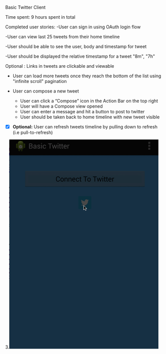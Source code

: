 
Basic Twitter Client


Time spent: 9 hours spent in total

Completed user stories:
 -</b>User can sign in using OAuth login flow
 
 -</b>User can view last 25 tweets from their home timeline
 
 -</b>User should be able to see the user, body and timestamp for tweet
 
 -</b>User should be displayed the relative timestamp for a tweet "8m", "7h"

Optional : Links in tweets are clickable and viewable

- </b>User can load more tweets once they reach the bottom of the list using "infinite scroll" pagination
- </b>User can compose a new tweet

    - User can click a “Compose” icon in the Action Bar on the top right
    - User will have a Compose view opened
    - User can enter a message and hit a button to post to twitter
    - User should be taken back to home timeline with new tweet visible
  

- [X] <b>Optional:</b> User can refresh tweets timeline by pulling down to refresh (i.e pull-to-refresh)

3.![Video Walkthrough](TwitterClient.gif)


